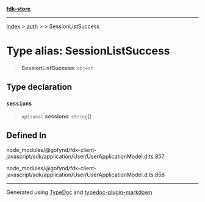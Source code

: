 [**fdk-store**](../../../README.md)
***

[Index](../../../API.md) > [auth](../../README.md) > [<internal>](../README.md) > SessionListSuccess

# Type alias: SessionListSuccess

> **SessionListSuccess**: `object`

## Type declaration

### `sessions`

> `optional` **sessions**: `string`[]

## Defined In

node\_modules/@gofynd/fdk-client-javascript/sdk/application/User/UserApplicationModel.d.ts:857

node\_modules/@gofynd/fdk-client-javascript/sdk/application/User/UserApplicationModel.d.ts:858

***
Generated using [TypeDoc](https://typedoc.org/) and [typedoc-plugin-markdown](https://www.npmjs.com/package/typedoc-plugin-markdown)
